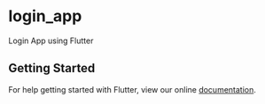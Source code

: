 # login_app

Login App using Flutter

## Getting Started

For help getting started with Flutter, view our online
[documentation](https://flutter.io/).
